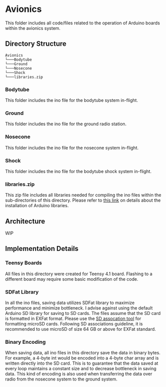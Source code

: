 # Avionics
This folder includes all code/files related to the operation of Arduino boards within the avionics system.


## Directory Structure

```
Avionics
└───Bodytube
└───Ground
└───Nosecone
└───Shock
└───libraries.zip
```

### Bodytube
This folder includes the ino file for the bodytube system in-flight.

### Ground
This folder includes the ino file for the ground radio station.

### Nosecone
This folder includes the ino file for the nosecone system in-flight.

### Shock
This folder includes the ino file for the bodytube shock system in-flight.

### libraries.zip
This zip file includes all libraries needed for compiling the ino files within the sub-directories of this directory. Please refer to [this link](https://docs.arduino.cc/software/ide-v1/tutorials/installing-libraries) on details about the installation of Arduino libraries.

## Architecture
WIP

## Implementation Details
### Teensy Boards
All files in this directory were created for Teensy 4.1 board. Flashing to a different board may require some basic modification of the code.

### SDFat Library
In all the ino files, saving data utilizes SDFat library to maximize performance and minimize bottleneck. I advise against using the default Arduino SD library for saving to SD cards. The files assume that the SD card is formatted in EXFat format. Please use the [SD assocation tool](https://www.sdcard.org/downloads/formatter/) for formatting microSD cards. Following SD associations guideline, it is recommended to use microSD of size 64 GB or above for EXFat standard.

### Binary Encoding
When saving data, all ino files in this directory save the data in binary bytes. For example, a 4-byte int would be encoded into a 4-byte char array and is written directly into the SD card. This is to guarantee that the data saved at every loop maintains a constant size and to decrease bottleneck in saving data. This kind of encoding is also used when transferring the data over radio from the nosecone system to the ground system.
